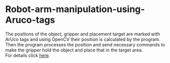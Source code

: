 # Robot-arm-manipulation-using-Aruco-tags<br>
The positions of the object, gripper and placement target are marked with ArUco tags and using OpenCV their position is calculated by the program. Then the program processes the position and send necessary commands to make the gripper hold the object and place that in the target area. <br>
For details click [here](https://sites.google.com/view/md-asifuzzaman-khan/robot-arm-manipulation-using-aruco-tags).

